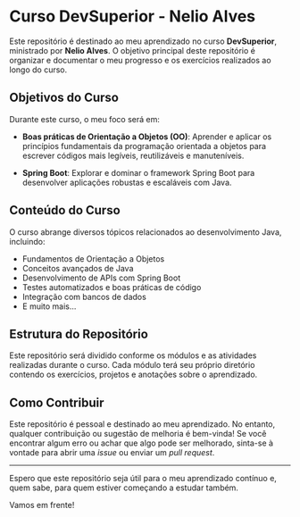 # Curso DevSuperior - Nelio Alves

Este repositório é destinado ao meu aprendizado no curso **DevSuperior**, ministrado por **Nelio Alves**. O objetivo principal deste repositório é organizar e documentar o meu progresso e os exercícios realizados ao longo do curso.

## Objetivos do Curso

Durante este curso, o meu foco será em:

- **Boas práticas de Orientação a Objetos (OO)**: Aprender e aplicar os princípios fundamentais da programação orientada a objetos para escrever códigos mais legíveis, reutilizáveis e manuteníveis.
  
- **Spring Boot**: Explorar e dominar o framework Spring Boot para desenvolver aplicações robustas e escaláveis com Java.

## Conteúdo do Curso

O curso abrange diversos tópicos relacionados ao desenvolvimento Java, incluindo:

- Fundamentos de Orientação a Objetos
- Conceitos avançados de Java
- Desenvolvimento de APIs com Spring Boot
- Testes automatizados e boas práticas de código
- Integração com bancos de dados
- E muito mais...

## Estrutura do Repositório

Este repositório será dividido conforme os módulos e as atividades realizadas durante o curso. Cada módulo terá seu próprio diretório contendo os exercícios, projetos e anotações sobre o aprendizado.

## Como Contribuir

Este repositório é pessoal e destinado ao meu aprendizado. No entanto, qualquer contribuição ou sugestão de melhoria é bem-vinda! Se você encontrar algum erro ou achar que algo pode ser melhorado, sinta-se à vontade para abrir uma *issue* ou enviar um *pull request*.

---

Espero que este repositório seja útil para o meu aprendizado contínuo e, quem sabe, para quem estiver começando a estudar também.

Vamos em frente!
